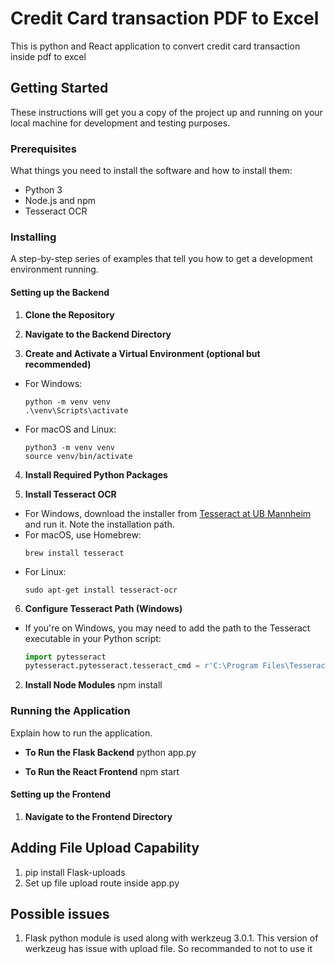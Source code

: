 # Credit Card transaction PDF to Excel

This is python and React application to convert credit card transaction inside pdf to excel

## Getting Started

These instructions will get you a copy of the project up and running on your local machine for development and testing purposes.

### Prerequisites

What things you need to install the software and how to install them:

- Python 3
- Node.js and npm
- Tesseract OCR

### Installing

A step-by-step series of examples that tell you how to get a development environment running.

#### Setting up the Backend

1. **Clone the Repository**

2. **Navigate to the Backend Directory**

3. **Create and Activate a Virtual Environment (optional but recommended)**

- For Windows:
  ```
  python -m venv venv
  .\venv\Scripts\activate
  ```
- For macOS and Linux:
  ```
  python3 -m venv venv
  source venv/bin/activate
  ```

4. **Install Required Python Packages**

5. **Install Tesseract OCR**

- For Windows, download the installer from [Tesseract at UB Mannheim](https://github.com/UB-Mannheim/tesseract/wiki) and run it. Note the installation path.
- For macOS, use Homebrew:
  ```
  brew install tesseract
  ```
- For Linux:
  ```
  sudo apt-get install tesseract-ocr
  ```

6. **Configure Tesseract Path (Windows)**

- If you're on Windows, you may need to add the path to the Tesseract executable in your Python script:
  ```python
  import pytesseract
  pytesseract.pytesseract.tesseract_cmd = r'C:\Program Files\Tesseract-OCR\tesseract.exe'  # Update with your path
  ```

2. **Install Node Modules**
   npm install

### Running the Application

Explain how to run the application.

- **To Run the Flask Backend**
  python app.py

- **To Run the React Frontend**
  npm start

#### Setting up the Frontend

1. **Navigate to the Frontend Directory**

## Adding File Upload Capability

1. pip install Flask-uploads
2. Set up file upload route inside app.py

## Possible issues

1. Flask python module is used along with werkzeug 3.0.1. This version of werkzeug has issue with upload file. So recommanded to not to use it
